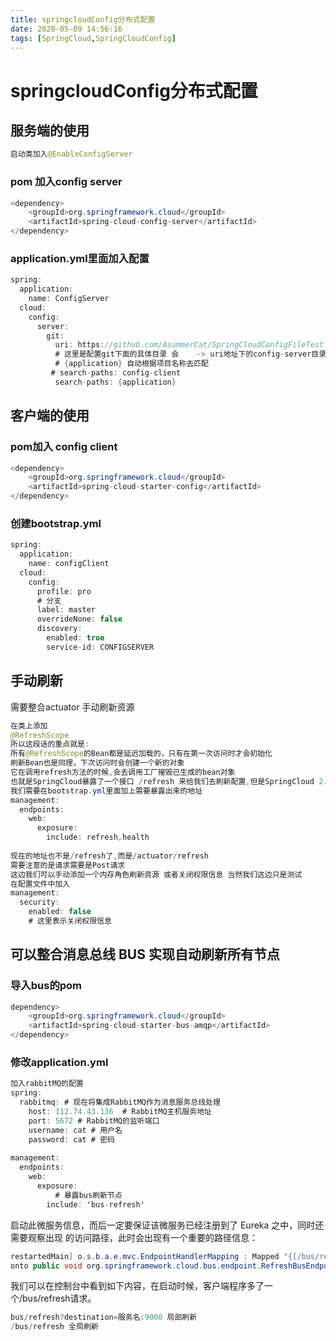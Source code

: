 ```yaml
---
title: springcloudConfig分布式配置
date: 2020-05-09 14:56:16
tags: [SpringCloud,SpringCloudConfig]
---
```


# springcloudConfig分布式配置

## 服务端的使用

```java
启动类加入@EnableConfigServer
```

### pom 加入config server

```java
<dependency>
    <groupId>org.springframework.cloud</groupId>
    <artifactId>spring-cloud-config-server</artifactId>
</dependency>
```

###  application.yml里面加入配置

<!--more-->

```java
spring:
  application:
    name: ConfigServer
  cloud:
    config:
      server:
        git:
          uri: https://github.com/AsummerCat/SpringCloudConfigFileTest
          # 这里是配置git下面的具体目录 会    -> uri地址下的config-server目录中
          # {application} 自动根据项目名称去匹配
         # search-paths: config-client
          search-paths: {application}
```

## 客户端的使用

### pom加入 config client

```java
<dependency>
    <groupId>org.springframework.cloud</groupId>
    <artifactId>spring-cloud-starter-config</artifactId>
</dependency>
```

### 创建bootstrap.yml

```java
spring:
  application:
    name: configClient
  cloud:
    config:
      profile: pro
      # 分支
      label: master
      overrideNone: false
      discovery:
        enabled: true
        service-id: CONFIGSERVER

```

## 手动刷新

需要整合actuator 手动刷新资源

```java
在类上添加
@RefreshScope
所以这段话的重点就是:
所有@RefreshScope的Bean都是延迟加载的，只有在第一次访问时才会初始化
刷新Bean也是同理，下次访问时会创建一个新的对象
它在调用refresh方法的时候,会去调用工厂摧毁已生成的bean对象
也就是SpringCloud暴露了一个接口 /refresh 来给我们去刷新配置,但是SpringCloud 2.0.0以后,有了改变.
我们需要在bootstrap.yml里面加上需要暴露出来的地址
management:
  endpoints:
    web:
      exposure:
        include: refresh,health
        
现在的地址也不是/refresh了,而是/actuator/refresh
需要注意的是请求需要是Post请求
这边我们可以手动添加一个内存角色刷新资源 或者关闭权限信息 当然我们这边只是测试
在配置文件中加入 
management:
  security:
    enabled: false
    # 这里表示关闭权限信息
```

## 可以整合消息总线 BUS 实现自动刷新所有节点

### 导入bus的pom

```java
dependency>
    <groupId>org.springframework.cloud</groupId>
    <artifactId>spring-cloud-starter-bus-amqp</artifactId>
</dependency>
```

### 修改application.yml

```java
加入rabbitMQ的配置
spring:
  rabbitmq: # 现在将集成RabbitMQ作为消息服务总线处理
    host: 112.74.43.136  # RabbitMQ主机服务地址
    port: 5672 # RabbitMQ的监听端口
    username: cat # 用户名
    password: cat # 密码
    
management:
  endpoints:
    web:
      exposure:
          # 暴露bus刷新节点
        include: 'bus-refresh'    
```

启动此微服务信息，而后一定要保证该微服务已经注册到了 Eureka 之中，同时还需要观察出现 的访问路径，此时会出现有一个重要的路径信息：

```java
restartedMain] o.s.b.a.e.mvc.EndpointHandlerMapping : Mapped "{[/bus/refresh],methods=[POST]}"
onto public void org.springframework.cloud.bus.endpoint.RefreshBusEndpoint.refresh(java.lang.String)
```

我们可以在控制台中看到如下内容，在启动时候，客户端程序多了一个/bus/refresh请求。

```java
bus/refresh?destination=服务名:9000 局部刷新
/bus/refresh 全局刷新
```

